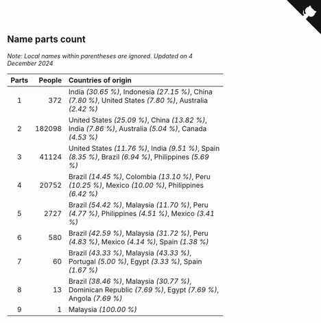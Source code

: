 ## Name parts count

*Note: Local names within parentheses are ignored.*
*Updated on  4 December 2024*

| Parts | People | Countries of origin |
| :--: | ---: | :--- |
| 1 | 372 | India *(30.65 %)*, Indonesia *(27.15 %)*, China *(7.80 %)*, United States *(7.80 %)*, Australia *(2.42 %)* |
| 2 | 182098 | United States *(25.09 %)*, China *(13.82 %)*, India *(7.86 %)*, Australia *(5.04 %)*, Canada *(4.53 %)* |
| 3 | 41124 | United States *(11.76 %)*, India *(9.51 %)*, Spain *(8.35 %)*, Brazil *(6.94 %)*, Philippines *(5.69 %)* |
| 4 | 20752 | Brazil *(14.45 %)*, Colombia *(13.10 %)*, Peru *(10.25 %)*, Mexico *(10.00 %)*, Philippines *(6.42 %)* |
| 5 | 2727 | Brazil *(54.42 %)*, Malaysia *(11.70 %)*, Peru *(4.77 %)*, Philippines *(4.51 %)*, Mexico *(3.41 %)* |
| 6 | 580 | Brazil *(42.59 %)*, Malaysia *(31.72 %)*, Peru *(4.83 %)*, Mexico *(4.14 %)*, Spain *(1.38 %)* |
| 7 | 60 | Brazil *(43.33 %)*, Malaysia *(43.33 %)*, Portugal *(5.00 %)*, Egypt *(3.33 %)*, Spain *(1.67 %)* |
| 8 | 13 | Brazil *(38.46 %)*, Malaysia *(30.77 %)*, Dominican Republic *(7.69 %)*, Egypt *(7.69 %)*, Angola *(7.69 %)* |
| 9 | 1 | Malaysia *(100.00 %)* |


<a href="https://github.com/simonkellly/wca_statistics_uk" class="github-corner" aria-label="View source on Github"><svg width="80" height="80" viewBox="0 0 250 250" style="fill:#151513; color:#fff; position: absolute; top: 0; border: 0; right: 0;" aria-hidden="true"><path d="M0,0 L115,115 L130,115 L142,142 L250,250 L250,0 Z"></path><path d="M128.3,109.0 C113.8,99.7 119.0,89.6 119.0,89.6 C122.0,82.7 120.5,78.6 120.5,78.6 C119.2,72.0 123.4,76.3 123.4,76.3 C127.3,80.9 125.5,87.3 125.5,87.3 C122.9,97.6 130.6,101.9 134.4,103.2" fill="currentColor" style="transform-origin: 130px 106px;" class="octo-arm"></path><path d="M115.0,115.0 C114.9,115.1 118.7,116.5 119.8,115.4 L133.7,101.6 C136.9,99.2 139.9,98.4 142.2,98.6 C133.8,88.0 127.5,74.4 143.8,58.0 C148.5,53.4 154.0,51.2 159.7,51.0 C160.3,49.4 163.2,43.6 171.4,40.1 C171.4,40.1 176.1,42.5 178.8,56.2 C183.1,58.6 187.2,61.8 190.9,65.4 C194.5,69.0 197.7,73.2 200.1,77.6 C213.8,80.2 216.3,84.9 216.3,84.9 C212.7,93.1 206.9,96.0 205.4,96.6 C205.1,102.4 203.0,107.8 198.3,112.5 C181.9,128.9 168.3,122.5 157.7,114.1 C157.9,116.9 156.7,120.9 152.7,124.9 L141.0,136.5 C139.8,137.7 141.6,141.9 141.8,141.8 Z" fill="currentColor" class="octo-body"></path></svg></a><style>.github-corner:hover .octo-arm{animation:octocat-wave 560ms ease-in-out}@keyframes octocat-wave{0%,100%{transform:rotate(0)}20%,60%{transform:rotate(-25deg)}40%,80%{transform:rotate(10deg)}}@media (max-width:500px){.github-corner:hover .octo-arm{animation:none}.github-corner .octo-arm{animation:octocat-wave 560ms ease-in-out}}</style>
